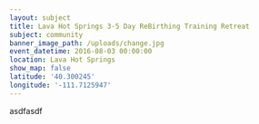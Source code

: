 ```yaml
---
layout: subject
title: Lava Hot Springs 3-5 Day ReBirthing Training Retreat
subject: community
banner_image_path: /uploads/change.jpg
event_datetime: 2016-08-03 00:00:00
location: Lava Hot Springs
show_map: false
latitude: '40.300245'
longitude: '-111.7125947'
---
```



asdfasdf